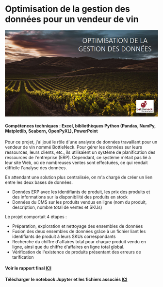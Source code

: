 # Optimisation de la gestion des données pour un vendeur de vin
![Gestion des données - page de titre](../images_france/P5.png)

#### Compétences techniques : Excel, bibliothèques Python (Pandas, NumPy, Matplotlib, Seaborn, OpenPyXL), PowerPoint

Pour ce projet, j'ai joué le rôle d'une analyste de données travaillant pour un vendeur de vin nommé BottleNeck. Pour gérer les données sur leurs ressources, leurs clients, etc., ils utilisaient un système de planification des ressources de l'entreprise (ERP). Cependant, ce système n'était pas lié à leur site Web, où de nombreuses ventes sont effectuées, ce qui rendait difficile l'analyse des données.

En attendant une solution plus centralisée, on m'a chargé de créer un lien entre les deux bases de données.
- Données ERP avec les identifiants de produit, les prix des produits et des informations sur la disponibilité des produits en stock
- Données du CMS sur les produits vendus en ligne (nom du produit, description, nombre total de ventes et SKUs)

Le projet comportait 4 étapes :
- Préparation, exploration et nettoyage des ensembles de données
- Fusion des deux ensembles de données grâce à un fichier liant les identifiants de produit à leurs SKUs correspondants
- Recherche du chiffre d'affaires total pour chaque produit vendu en ligne, ainsi que du chiffre d'affaires en ligne total global.
- Vérification de l'existence de produits présentant des erreurs de tarification

#### Voir le rapport final [ICI](https://flossytoo.github.io/portfolio-france/projet_5/vin.pdf)

#### Télécharger le notebook Jupyter et les fichiers associés [ICI](https://flossytoo.github.io/portfolio-france/projet_5/Jupyter.zip)
